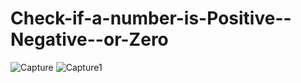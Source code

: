 # Check-if-a-number-is-Positive--Negative--or-Zero
 
![Capture](https://github.com/Vikramg01/Check-if-a-number-is-Positive-Negative-or-Zero/assets/140692659/282af0ca-7188-4e42-8a08-bfb16c02f939)
![Capture1](https://github.com/Vikramg01/Check-if-a-number-is-Positive-Negative-or-Zero/assets/140692659/83f2ed47-dfc0-423b-8379-cd10948e7e85)
